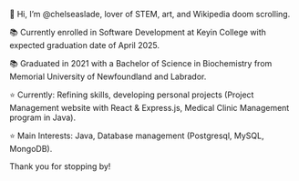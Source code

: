 👋 Hi, I’m @chelseaslade, lover of STEM, art, and Wikipedia doom scrolling. 

📚 Currently enrolled in Software Development at Keyin College with expected graduation date of April 2025.

📚 Graduated in 2021 with a Bachelor of Science in Biochemistry from Memorial University of Newfoundland and Labrador.

⭐️ Currently: Refining skills, developing personal projects (Project Management website with React & Express.js, Medical Clinic Management program in Java).

⭐️ Main Interests: Java, Database management (Postgresql, MySQL, MongoDB). 

Thank you for stopping by! 
